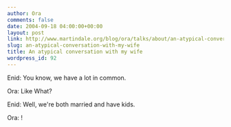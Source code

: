 ```yaml
---
author: Ora
comments: false
date: 2004-09-18 04:00:00+00:00
layout: post
link: http://www.martindale.org/blog/ora/talks/about/an-atypical-conversation-with-my-wife
slug: an-atypical-conversation-with-my-wife
title: An atypical conversation with my wife
wordpress_id: 92
---
```


Enid: You know, we have a lot in common.
  

  
Ora: Like What?
  

  
Enid: Well, we're both married and have kids.
  

  
Ora: !
  

  

